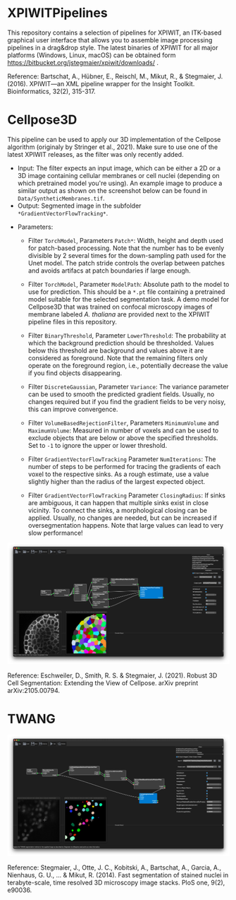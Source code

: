 # XPIWITPipelines
This repository contains a selection of pipelines for XPIWIT, an ITK-based graphical user interface that allows you to assemble image processing pipelines in a drag&drop style. The latest binaries of XPIWIT for all major platforms (Windows, Linux, macOS) can be obtained form https://bitbucket.org/jstegmaier/xpiwit/downloads/ .

Reference: Bartschat, A., Hübner, E., Reischl, M., Mikut, R., & Stegmaier, J. (2016). XPIWIT—an XML pipeline wrapper for the Insight Toolkit. Bioinformatics, 32(2), 315-317.

# Cellpose3D

This pipeline can be used to apply our 3D implementation of the Cellpose algorithm (originaly by Stringer et al., 2021). Make sure to use one of the latest XPIWIT releases, as the filter was only recently added. 

- Input: The filter expects an input image, which can be either a 2D or a 3D image containing cellular membranes or cell nuclei (depending on which pretrained model you're using). An example image to produce a similar output as shown on the screenshot below can be found in `Data/SyntheticMembranes.tif`.
- Output: Segmented image in the subfolder `*GradientVectorFlowTracking*`.
* Parameters:
  * Filter `TorchModel`, Parameters `Patch*`: Width, height and depth used for patch-based processing. Note that the number has to be evenly divisible by 2 several times for the down-sampling path used for the Unet model. The patch stride controls the overlap between patches and avoids artifacs at patch boundaries if large enough.
  * Filter `TorchModel`, Parameter `ModelPath`: Absolute path to the model to use for prediction. This should be a `*.pt` file containing a pretrained model suitable for the selected segmentation task. A demo model for Cellpose3D that was trained on confocal microscopy images of membrane labeled *A. thaliana* are provided next to the XPIWIT pipeline files in this repository.
  * Filter `BinaryThreshold`, Parameter `LowerThreshold`: The probability at which the background prediction should be thresholded. Values below this threshold are background and values above it are considered as foreground. Note that the remaining filters only operate on the foreground region, i.e., potentially decrease the value if you find objects disappearing. 

  * Filter `DiscreteGaussian`, Parameter `Variance`: The variance parameter can be used to smooth the predicted gradient fields. Usually, no changes required but if you find the gradient fields to be very noisy, this can improve convergence.

  * Filter `VolumeBasedRejectionFilter`, Parameters `MinimumVolume` and `MaximumVolume`: Measured in number of voxels and can be used to exclude objects that are below or above the specified thresholds. Set to `-1` to ignore the upper or lower threshold.

  * Filter `GradientVectorFlowTracking` Parameter `NumIterations`: The number of steps to be performed for tracing the gradients of each voxel to the respective sinks. As a rough estimate, use a value slightly higher than the radius of the largest expected object. 

  * Filter `GradientVectorFlowTracking` Parameter `ClosingRadius`: If sinks are ambiguous, it can happen that multiple sinks exist in close vicinity. To connect the sinks, a morphological closing can be applied. Usually, no changes are needed, but can be increased if oversegmentation happens. Note that large values can lead to very slow performance!

![Cellpose3D Pipeline](Data/Screenshots/Cellpose3D.png "Overview of the cellpose 3D approach.")

Reference: Eschweiler, D., Smith, R. S. & Stegmaier, J. (2021). Robust 3D Cell Segmentation: Extending the View of Cellpose. arXiv preprint arXiv:2105.00794.

# TWANG

![TWANG Pipeline](Data/Screenshots/TWANG.png "Overview of the TWANG segmentation approach.")

Reference: Stegmaier, J., Otte, J. C., Kobitski, A., Bartschat, A., Garcia, A., Nienhaus, G. U., ... & Mikut, R. (2014). Fast segmentation of stained nuclei in terabyte-scale, time resolved 3D microscopy image stacks. PloS one, 9(2), e90036.
